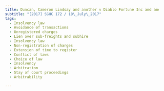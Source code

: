 ```yaml
---
title: Duncan, Cameron Lindsay and another v Diablo Fortune Inc and another matter 
subtitle: "[2017] SGHC 172 / 18\_July\_2017"
tags:
  - Insolvency law
  - Avoidance of transactions
  - Unregistered charges
  - Lien over sub-freights and subhire
  - Insolvency law
  - Non-registration of charges
  - Extension of time to register
  - Conflict of laws
  - Choice of law
  - Insolvency
  - Arbitration
  - Stay of court proceedings
  - Arbitrability

---
```


